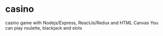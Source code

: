 # casino
casino game with Nodejs/Express, ReactJs/Redux and HTML Canvas
You can play roulette, blackjack and slots
